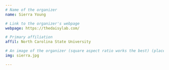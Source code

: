 ```yaml
---
# Name of the organizer
name: Sierra Young

# Link to the organizer's webpage
webpage: https://thedaisylab.com/

# Primary affiliation
affil: North Carolina State University

# An image of the organizer (square aspect ratio works the best) (place in the `assets/img/organizers` directory)
img: sierra.jpg

---
```

